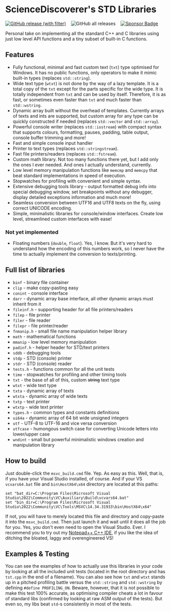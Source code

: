 # ScienceDiscoverer's STD Libraries

[![GitHub release (with filter)](https://img.shields.io/github/v/release/ScienceDiscoverer/sd_std_libs)](../../releases/latest)
&nbsp;&nbsp;&nbsp;![GitHub all releases](https://img.shields.io/github/downloads/ScienceDiscoverer/sd_std_libs/total)
&nbsp;&nbsp;&nbsp;[![Sponsor Badge](https://img.shields.io/badge/%E2%98%95_Sponsor-blue)](https://www.buymeacoffee.com/sciencediscoverer)

Personal take on implementing all the standard C++ and C libraries using just low level API functions and a tiny subset of built-in C functions.

## Features
* Fully functional, minimal and fast custom text (`txt`) type optimised for Windows. It has no public functions, only operators to make it mimic built-in types (replaces `std::string`).
* Wide text type (`wtxt`) is not done by the way of a lazy template. It is a total copy of the `txt` except for the parts specific for the wide type. It is totally independent from `txt` and can be used by itself. Therefore, it is as fast, or sometimes even faster than `txt` and much faster than `std::wstring`.
* Dynamic array built without the overhead of templates. Currently arrays of texts and ints are supported, but custom array for any type can be quickly constructed if needed (replaces `std::vector` and `std::array`).
* Powerful console writer (replaces `std::iostream`) with compact syntax that supports colours, formatting, pauses, padding, table output, console buffer trimming and more!
* Fast and simple console input handler
* Printer to text types (replaces `std::stringstream`).
* Fast file printers/readers (replaces `std::fstream`).
* Custom math library. Not too many functions there yet, but I add only the ones I ever needed. And ones I actually understand, currently.
* Low level memory manipulation functions like `memcmp` and `memcpy` that beat standard implementations in speed of execution.
* Stopwatches for profiling with convenient and simple syntax.
* Extensive debugging tools library - output formatted debug info into special debugging window, set breakpoints without any debugger, display detailed exceptions information and much more!
* Seamless conversion between UTF16 and UTF8 texts on the fly, using correct UNICODE encoding.
* Simple, minimalistic libraries for console/window interfaces. Create low level, streamlined custom interfaces with ease!
### Not yet implemented
* Floating numbers (`double`, `float`). Yes, I know. But it's very hard to understand how the encoding of this numbers work, so I never have the time to actually implement the conversion to texts/printing.

## Full list of libraries
* `binf` - binary file container
* `clip` - make copy-pasting easy
* `conint` - console interface
* `darr` - dynamic array base interface, all other dynamic arrays must inherit from it
* `fileinf.h` - supporting header for all file printers/readers
* `filep` - file printer
* `filer` - file reader
* `filepr` - file printer/reader
* `fnmanip.h` - small file name manipulation helper library
* `math` - mathematical functions
* `mmanip` - low level memory manipulation
* `padinf.h` - helper header for STD/text printers
* `sddb` - debugging tools
* `stdp` - STD (console) printer
* `stdr` - STD (console) reader
* `tests.h` - functions common for all the unit tests
* `time` - stopwatches for profiling and other timing tools
* `txt` - the base of all of this, custom ~~string~~ text type
* `wtxt` - wide text type
* `txta` - dynamic array of texts
* `wtxta` - dynamic array of wide texts
* `txtp` - text printer
* `wtxtp` - wide text printer
* `types.h` - common types and constants definitions
* `ui64a` - dynamic array of 64 bit wide unsigned integers
* `utf` - UTF-8 to UTF-16 and vice versa conversion
* `utfcase` - humongous switch case for converting Unicode letters into lower/upper case
* `wndint` - small but powerful minimalistic windows creation and manipulation library

## How to build

Just double-click the `msvc_build.cmd` file. Yep. As easy as this. Well, that is, if you have your Visual Studio installed, of course. And if your VS `vcvars64.bat` file and `bin\HostX64\x64` directory are located at this paths:

```
set "bat_dir=C:\Program Files\Microsoft Visual Studio\2022\Community\VC\Auxiliary\Build\vcvars64.bat"
set "bin_dir=C:\Program Files\Microsoft Visual Studio\2022\Community\VC\Tools\MSVC\14.34.31933\bin\HostX64\x64"
```
If not, you will have to merely located this file and directory and copy-paste it into the `msvc_build.cmd`. Then just launch it and wait until it does all the job for you. Yes, you don't even need to open the Visual Studio. Ever. I recommend you to try out my [Notepad++ C++ IDE](https://github.com/ScienceDiscoverer/npp_msvc_ide), if you like the idea of ditching the bloated, laggy and overengineered VS!

## Examples & Testing

You can see the examples of how to actually use this libraries in your code by looking at all the included unit tests (located in the root directory and has `tst.cpp` in the end of a filename). You can also see how `txt` and `wtxt` stands up in a pitched profiling battle versus the `std::string` and `std::wstring` by defining `#define PROFILING_ON`. Beware, however, that it is not possible to make this test 100% accurate, as optimising compiler cheats a lot in favour of standard libs (confirmed by looking at raw ASM output of the tests). But even so, my libs beat `std`-s consistently in most of the tests.